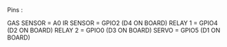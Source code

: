 Pins : 

GAS SENSOR	= A0
IR SENSOR	= GPIO2 (D4 ON BOARD)
RELAY 1		= GPIO4 (D2 ON BOARD)
RELAY 2		= GPIO0 (D3 ON BOARD)
SERVO		= GPIO5 (D1 ON BOARD)
